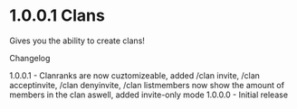 1.0.0.1
Clans
=====

Gives you the ability to create clans! 

Changelog

1.0.0.1 - Clanranks are now cuztomizeable, added /clan invite, /clan acceptinvite, /clan denyinvite, /clan listmembers now show the amount of members in the clan aswell, added invite-only mode
1.0.0.0 - Initial release

